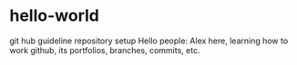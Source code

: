 # hello-world
git hub guideline repository setup
Hello people:
Alex here, learning how to work github, its portfolios, branches, commits, etc.
